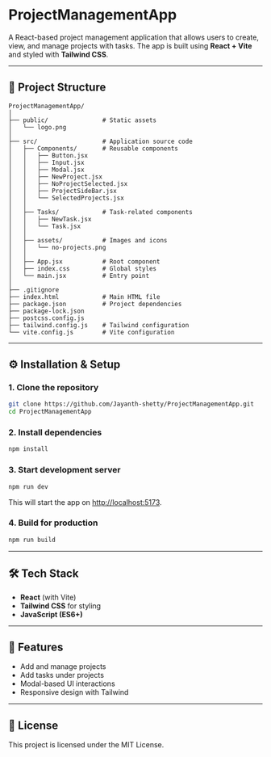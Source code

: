 # ProjectManagementApp

A React-based project management application that allows users to create, view, and manage projects with tasks. The app is built using **React + Vite** and styled with **Tailwind CSS**.

---

## 📂 Project Structure

```
ProjectManagementApp/
│
├── public/               # Static assets
│   └── logo.png
│
├── src/                  # Application source code
│   ├── Components/       # Reusable components
│   │   ├── Button.jsx
│   │   ├── Input.jsx
│   │   ├── Modal.jsx
│   │   ├── NewProject.jsx
│   │   ├── NoProjectSelected.jsx
│   │   ├── ProjectSideBar.jsx
│   │   └── SelectedProjects.jsx
│   │
│   ├── Tasks/            # Task-related components
│   │   ├── NewTask.jsx
│   │   └── Task.jsx
│   │
│   ├── assets/           # Images and icons
│   │   └── no-projects.png
│   │
│   ├── App.jsx           # Root component
│   ├── index.css         # Global styles
│   └── main.jsx          # Entry point
│
├── .gitignore
├── index.html            # Main HTML file
├── package.json          # Project dependencies
├── package-lock.json
├── postcss.config.js
├── tailwind.config.js    # Tailwind configuration
└── vite.config.js        # Vite configuration
```

---

## ⚙️ Installation & Setup

### 1. Clone the repository

```bash
git clone https://github.com/Jayanth-shetty/ProjectManagementApp.git
cd ProjectManagementApp
```

### 2. Install dependencies

```bash
npm install
```

### 3. Start development server

```bash
npm run dev
```

This will start the app on [http://localhost:5173](http://localhost:5173).

### 4. Build for production

```bash
npm run build
```

---

## 🛠️ Tech Stack

* **React** (with Vite)
* **Tailwind CSS** for styling
* **JavaScript (ES6+)**

---

## 🚀 Features

* Add and manage projects
* Add tasks under projects
* Modal-based UI interactions
* Responsive design with Tailwind

---

## 📜 License

This project is licensed under the MIT License.
